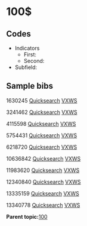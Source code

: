 # 100$

## Codes

-   Indicators
    -   First:
    -   Second:
-   Subfield:

## Sample bibs

1630245 [Quicksearch](https://search.library.yale.edu/catalog/1630245) [VXWS](http://prodorbis.library.yale.edu:7014/vxws/GetHoldingsService?bibId=1630245)

3241462 [Quicksearch](https://search.library.yale.edu/catalog/3241462) [VXWS](http://prodorbis.library.yale.edu:7014/vxws/GetHoldingsService?bibId=3241462)

4115598 [Quicksearch](https://search.library.yale.edu/catalog/4115598) [VXWS](http://prodorbis.library.yale.edu:7014/vxws/GetHoldingsService?bibId=4115598)

5754431 [Quicksearch](https://search.library.yale.edu/catalog/5754431) [VXWS](http://prodorbis.library.yale.edu:7014/vxws/GetHoldingsService?bibId=5754431)

6218720 [Quicksearch](https://search.library.yale.edu/catalog/6218720) [VXWS](http://prodorbis.library.yale.edu:7014/vxws/GetHoldingsService?bibId=6218720)

10636842 [Quicksearch](https://search.library.yale.edu/catalog/10636842) [VXWS](http://prodorbis.library.yale.edu:7014/vxws/GetHoldingsService?bibId=10636842)

11983620 [Quicksearch](https://search.library.yale.edu/catalog/11983620) [VXWS](http://prodorbis.library.yale.edu:7014/vxws/GetHoldingsService?bibId=11983620)

12340840 [Quicksearch](https://search.library.yale.edu/catalog/12340840) [VXWS](http://prodorbis.library.yale.edu:7014/vxws/GetHoldingsService?bibId=12340840)

13335159 [Quicksearch](https://search.library.yale.edu/catalog/13335159) [VXWS](http://prodorbis.library.yale.edu:7014/vxws/GetHoldingsService?bibId=13335159)

13340778 [Quicksearch](https://search.library.yale.edu/catalog/13340778) [VXWS](http://prodorbis.library.yale.edu:7014/vxws/GetHoldingsService?bibId=13340778)

**Parent topic:**[100](../../tags/100/100.md)

